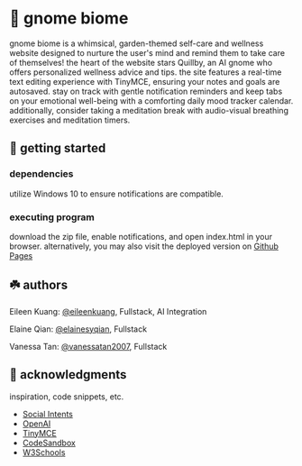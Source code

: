 # :seedling: gnome biome
gnome biome is a whimsical, garden-themed self-care and wellness website designed to nurture the user's mind and remind them to take care of themselves! the heart of the website stars Quillby, an AI gnome who offers personalized wellness advice and tips. the site features a real-time text editing experience with TinyMCE, ensuring your notes and goals are autosaved. stay on track with gentle notification reminders and keep tabs on your emotional well-being with a comforting daily mood tracker calendar. additionally, consider taking a meditation break with audio-visual breathing exercises and meditation timers.

## :mushroom: getting started

### dependencies
utilize Windows 10 to ensure notifications are compatible. 

### executing program
download the zip file, enable notifications, and open index.html in your browser. alternatively, you may also visit the deployed version on [Github Pages](https://elainesyqian.github.io/gnome-biome/)

## :shamrock: authors
Eileen Kuang: [@eileenkuang](https://github.com/eileenkuang), Fullstack, AI Integration

Elaine Qian: [@elainesyqian](https://github.com/elainesyqian), Fullstack

Vanessa Tan: [@vanessatan2007](https://github.com/vanessatan2007), Fullstack

## :blossom: acknowledgments
inspiration, code snippets, etc.
* [Social Intents](https://help.socialintents.com/category/187-chatgpt)
* [OpenAI](https://openai.com/api/)
* [TinyMCE](https://www.tiny.cloud/)
* [CodeSandbox](https://codesandbox.io/?from-app=1)
* [W3Schools](https://w3schools.invisionzone.com/topic/42073-tinymce-editor/)
